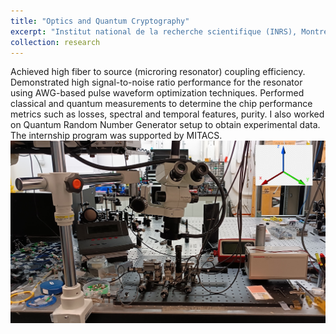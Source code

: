 ```yaml
---
title: "Optics and Quantum Cryptography"
excerpt: "Institut national de la recherche scientifique (INRS), Montreal, Canada, (In-person)<br/><img src='/images/MITACS_graphc_fibertochipcouplingpic.png' width='50%' alt='Setup-Graphics'>"
collection: research
---
```

Achieved high fiber to source (microring resonator) coupling efficiency. Demonstrated high signal-to-noise ratio
performance for the resonator using AWG-based pulse waveform optimization techniques. Performed classical and
quantum measurements to determine the chip performance metrics such as losses, spectral and temporal features, purity. I also worked on Quantum Random Number Generator setup to obtain experimental data.
The internship program was supported by MITACS.
<br/>
<img src='/images/MITACS_real.jpg'>